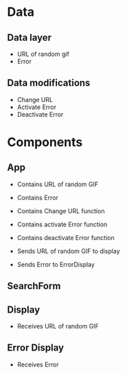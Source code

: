 # Data

## Data layer

- URL of random gif
- Error

## Data modifications

- Change URL
- Activate Error
- Deactivate Error

# Components

## App

- Contains URL of random GIF
- Contains Error

- Contains Change URL function
- Contains activate Error function
- Contains deactivate Error function

- Sends URL of random GIF to display
- Sends Error to ErrorDisplay

## SearchForm

## Display

- Receives URL of random GIF

## Error Display

- Receives Error
